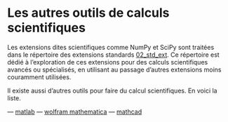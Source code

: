 # Les autres outils de calculs scientifiques

Les extensions dites scientifiques comme NumPy et SciPy sont traitées dans le répertoire des extensions standards [02_std_ext](../02_std_ext/). Ce répertoire est dédié à l’exploration de ces extensions pour des calculs scientifiques avancés ou spécialisés, en utilisant au passage d’autres extensions moins couramment utilisées.

Il existe aussi d’autres outils pour faire du calcul scientifiques. En voici la liste.

— [matlab](https://fr.mathworks.com/products/matlab.html?s_tid=hp_products_matlab)
— [wolfram mathematica](https://www.wolfram.com/mathematica/)
— [mathcad](https://www.mathcad.com/fr)

